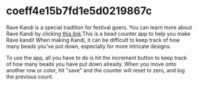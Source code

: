 # coeff4e15b7fd1e5d0219867c

Rave Kandi is a special tradition for festival goers. You can learn more about Rave Kandi by clicking [this link](https://www.iheartraves.com/blogs/post/how-to-trade-kandi-at-a-rave).This is a bead counter app to help you make Rave kandi! When making Kandi, it can be difficult to keep track of how many beads you've put down, especially for more intricate designs. 

To use the app, all you have to do is hit the increment button to keep track of how many beads you have put down already. When you move onto another row or color, hit "save" and the counter will reset to zero, and log the previous count. 
